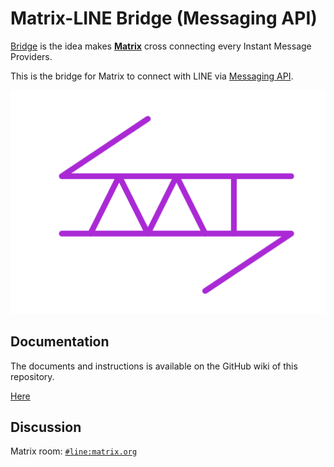 # Matrix-LINE Bridge (Messaging API)

[Bridge](https://matrix.org/bridges/) is the idea makes **[Matrix](https://matrix.org)** cross connecting every Instant Message Providers.

This is the bridge for Matrix to connect with LINE via [Messaging API](https://developers.line.biz/en/docs/messaging-api/overview/).

![logo](logo.svg)

## Documentation

The documents and instructions is available on the GitHub wiki of this repository.

[Here](https://github.com/supersonictw/matrix-line-bridge/wiki)

## Discussion

Matrix room: [`#line:matrix.org`](https://matrix.to/#/#line:matrix.org)
